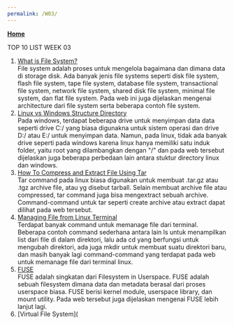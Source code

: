 ```yaml
---
permalink: /W03/
---
```

[**Home**](https://nadhirarafik.github.io/os211/)

TOP 10 LIST WEEK 03
1. [What is File System?](https://www.javatpoint.com/file-system)<br>
File system adalah proses untuk mengelola bagaimana dan dimana data di storage disk. Ada banyak jenis file systems seperti disk file system, flash file system, tape file system, database file system, transactional file system, network file system, shared disk file system, minimal file system, dan flat file system. Pada web ini juga dijelaskan mengenai architecture dari file system serta beberapa contoh file system.  
2. [Linux vs Windows Structure Directory](https://www.belajarlinux.org/mengenal-struktur-directory-linux/)<br>
Pada windows, terdapat beberapa drive untuk menyimpan data data seperti drive C:/ yang biasa digunakna untuk sistem operasi dan drive D:/ atau E:/ untuk menyimpan data. Namun, pada linux, tidak ada banyak drive seperti pada windows karena linux hanya memiliki satu induk folder, yaitu root yang dilambangkan dengan "/" dan pada web tersebut dijelaskan juga beberapa perbedaan lain antara stuktur directory linux dan windows.
3. [How To Compress and Extract File Using Tar](https://www.howtogeek.com/248780/how-to-compress-and-extract-files-using-the-tar-command-on-linux/)<br>
Tar command pada linux biasa digunakan untuk membuat .tar.gz atau .tgz archive file, atau yg disebut tarball. Selain membuat archive file atau compressed, tar command juga bisa mengextract sebuah archive. Command-command untuk tar seperti create archive atau extract dapat dilihat pada web tersebut.
4. [Managing File from Linux Terminal](https://www.howtogeek.com/107808/how-to-manage-files-from-the-linux-terminal-11-commands-you-need-to-know/)<br>
Terdapat banyak command untuk memanage file dari terminal. Beberapa contoh command sederhana antara lain ls untuk menampilkan list dari file di dalam direktori, lalu ada cd yang berfungsi untuk mengubah direktori, ada juga mkdir untuk membuat suatu direktori baru, dan masih banyak lagi command-command yang terdapat pada web untuk memanage file dari terminal linux.
5. [FUSE](https://www.kernel.org/doc/html/latest/filesystems/fuse.html)<br>
FUSE adalah singkatan dari Filesystem in Userspace. FUSE adalah sebuah filesystem dimana data dan metadata berasal dari proses userspace biasa. FUSE berisi kernel module, userspace library, dan mount utility. Pada web tersebut juga dijelaskan mengenai FUSE lebih lanjut lagi.
6. [Virtual File System](
